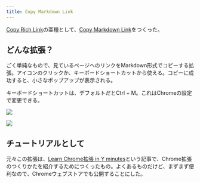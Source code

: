 ```yaml
---
title: Copy Markdown Link
---
```

[Copy Rich Link](https://chrome.google.com/webstore/detail/copy-rich-link/hikiamlgpdcabppakpmemaofmkgknpea)の亜種として、[Copy Markdown Link](https://chrome.google.com/webstore/detail/copy-markdown-link/gkceaaphhbeanfciglgpffnncfpipjpa)をつくった。

どんな拡張？
------

ごく単純なもので、見ているページへのリンクをMarkdown形式でコピーする拡張。アイコンのクリックか、キーボードショートカットから使える。コピーに成功すると、小さなポップアップが表示される。

キーボードショートカットは、デフォルトだとCtrl + M。これはChromeの設定で変更できる。

![](https://lh5.googleusercontent.com/Sni1Xw7Gi08hJ-cEB2LJRjkrBTOEJTKxaoAUAIoHrXvXmMz-HNniyFgLAPXSFyBf5cUuXjJQkuETbmMJKdlzb8FWhPbCNOASMV37XHw3jlS4CDZp2BfpS5HaraPF0GurGTrgujgXYEBNCli3zCADPw)

![](https://lh6.googleusercontent.com/MFZNaAGuB_2G6SKebYwHA1FeSu46BCsSXVbJ7zlxMrm_o9vVH9rVO0aPWcEIyBiIfqPBd5fLPQbSwloT--ThwM7AqSJ30vE9p-vBH4Zj2jLuzwa--_BLadam1LMnOkY5GviBMklyyVzbXMWZrY03tQ)

チュートリアルとして
----------

元々この拡張は、[Learn Chrome拡張 in Y minutes](https://r7kamura.com/articles/2022-05-18-learn-chrome-extention-in-y-minutes)という記事で、Chrome拡張のつくりかたを紹介するためにつくったもの。よくあるものだけど、まずまず便利なので、Chromeウェブストアでも公開することにした。
